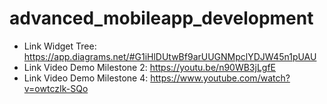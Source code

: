 # advanced_mobileapp_development

- Link Widget Tree: https://app.diagrams.net/#G1iHlDUtwBf9arUUGNMpclYDJW45n1pUAU
- Link Video Demo Milestone 2: https://youtu.be/n90WB3jLgfE
- Link Video Demo Milestone 4: https://www.youtube.com/watch?v=owtczIk-SQo
